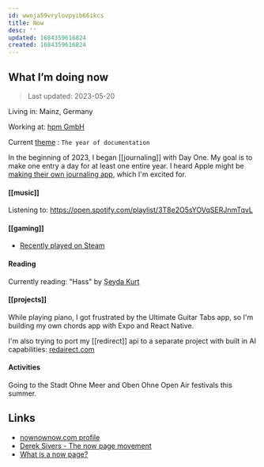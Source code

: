 ```yaml
---
id: wwoja59vrylovpyib66ikcs
title: Now
desc: ''
updated: 1684359616824
created: 1684359616824
---
```

## What I’m doing now 

> Last updated: 2023-05-20


Living in: Mainz, Germany

Working at: [hpm GmbH](https://web.hpm.agency) 

Current [theme](https://www.themesystem.com/) : `The year of documentation`

In the beginning of 2023, I began [[journaling]] with Day One. My goal is to make one entry a day for at least one entire year. 
I heard Apple might be [making their own journaling app](https://9to5mac.com/2023/04/21/apple-journaling-app/), which I'm excited for. 

#### [[music]]
Listening to: https://open.spotify.com/playlist/3T8e2O5sYOVqSERJnmTqvL

#### [[gaming]] 
- [Recently played on Steam](https://steamcommunity.com/id/dnnsmnstrr/games/?tab=recent)

#### Reading
Currently reading: "Hass" by [Şeyda Kurt](https://seydakurt.de/buecher/)

#### [[projects]]

While playing piano, I got frustrated by the Ultimate Guitar Tabs app, so I'm building my own chords app with Expo and React Native. 

I'm also trying to port my [[redirect]] api to a separate project with built in AI capabilities: [redairect.com](https://redairect.com)

#### Activities
Going to the Stadt Ohne Meer and Oben Ohne Open Air festivals this summer. 

## Links 
- [nownownow.com profile](https://nownownow.com/p/xPQ6)
- [Derek Sivers - The now page movement](https://sive.rs/nowff)
- [What is a now page?](https://nownownow.com/about)